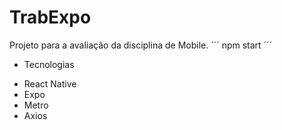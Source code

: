 # TrabExpo
Projeto para a avaliação da disciplina de Mobile.
´´´
npm start
´´´
* Tecnologias
- React Native
- Expo
- Metro
- Axios
